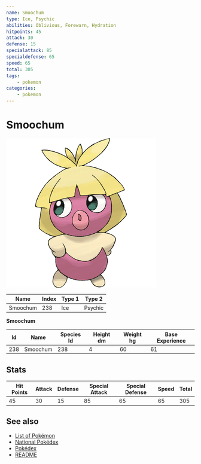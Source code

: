 ```yaml
---
name: Smoochum
type: Ice, Psychic
abilities: Oblivious, Forewarn, Hydration
hitpoints: 45
attack: 30
defense: 15
specialattack: 85
specialdefense: 65
speed: 65
total: 305
tags:
    - pokemon
categories:
    - pokemon
---
```


# Smoochum


![Smoochum](images/238.png)

| **Name** | **Index** | **Type 1** | **Type 2** |
|----|----|----|----|
| Smoochum | 238 | Ice | Psychic  |

**Smoochum** 




| **Id** | **Name** | **Species Id** | **Height dm** | **Weight hg** | **Base Experience** |
|--------|----------|----------------|------------|------------|---------------------|
| 238 | Smoochum | 238 | 4 | 60 | 61 |



## Stats

| **Hit Points** | **Attack** | **Defense** | **Special Attack** | **Special Defense** | **Speed** | **Total** |
|----------------|------------|-------------|--------------------|---------------------|-----------|-----------|
| 45 | 30 | 15 | 85 | 65 | 65 | 305 |

## See also

- [List of Pokémon](../pokemon.md)
- [National Pokédex](../national_pokedex.md)
- [Pokédex](../pokedex.md)
- [README](../README.md)
